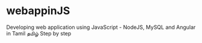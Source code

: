 # webappinJS
Developing web application using JavaScript - NodeJS, MySQL and Angular in Tamil தமிழ் Step by step
